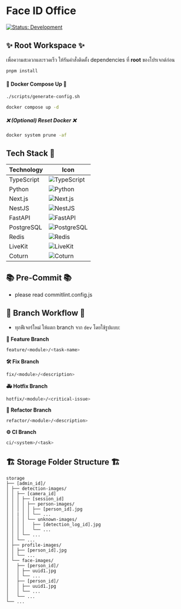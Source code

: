 # Face ID Office

[![Status: Development](https://img.shields.io/badge/Status-Development-yellow)](https://your-badge-url)

## ✨ Root Workspace ✨

เพื่อความสะดวกและรวดเร็ว ให้รันคำสั่งติดตั้ง dependencies ที่ **root** ของโปรเจกต์ก่อน

```bash
pnpm install
```

#### 🐳 Docker Compose Up 🐳

```bash
./scripts/generate-config.sh
```

```bash
docker compose up -d
```

##### ❌ (Optional) Reset Docker ❌

```bash
docker system prune -af
```

## Tech Stack 🚀

| Technology | Icon                                                                                                              |
| ---------- | ----------------------------------------------------------------------------------------------------------------- |
| TypeScript | ![TypeScript](https://img.shields.io/badge/TypeScript-3178C6?style=for-the-badge&logo=typescript&logoColor=white) |
| Python     | ![Python](https://img.shields.io/badge/Python-3776AB?style=for-the-badge&logo=python&logoColor=white)             |
| Next.js    | ![Next.js](https://img.shields.io/badge/Next.js-000000?style=for-the-badge&logo=next.js&logoColor=white)          |
| NestJS     | ![NestJS](https://img.shields.io/badge/NestJS-E0234E?style=for-the-badge&logo=nestjs&logoColor=white)             |
| FastAPI    | ![FastAPI](https://img.shields.io/badge/FastAPI-009688?style=for-the-badge&logo=fastapi&logoColor=white)          |
| PostgreSQL | ![PostgreSQL](https://img.shields.io/badge/PostgreSQL-336791?style=for-the-badge&logo=postgresql&logoColor=white) |
| Redis      | ![Redis](https://img.shields.io/badge/Redis-DC382D?style=for-the-badge&logo=redis&logoColor=white)                |
| LiveKit    | ![LiveKit](https://img.shields.io/badge/LiveKit-000000?style=for-the-badge&logo=livekit&logoColor=white)          |
| Coturn     | ![Coturn](https://img.shields.io/badge/Coturn-4676C8?style=for-the-badge&logo=coturn&logoColor=white)             |

## 📚 Pre-Commit 📚

- please read commitlint.config.js

## 🌿 Branch Workflow 🌿

- ทุกฟีเจอร์ใหม่ ให้แตก branch จาก `dev` โดยใช้รูปแบบ:

**🌿 Feature Branch**

```bash
feature/<module>/<task-name>
```

**🛠️ Fix Branch**

```bash
fix/<module>/<description>
```

**🚑 Hotfix Branch**

```bash
hotfix/<module>/<critical-issue>
```

**🔄 Refactor Branch**

```bash
refactor/<module>/<description>
```

**⚙️ CI Branch**

```bash
ci/<system>/<task>
```

## 🏗️ Storage Folder Structure 🏗️

```
storage
├── [admin_id]/
│ ├── detection-images/
│ │ ├── [camera_id]
│ │ │ ├── [session_id]
│ │ │ │ ├── person-images/
│ │ │ │ │ ├── [person_id].jpg
│ │ | │ │ └── ...
│ │ │ │ └── unknown-images/
│ │ │ │   ├── [detection_log_id].jpg
│ │ │ │   └── ...
│ │ │ └── ...
│ │ └── ...
│ ├── profile-images/
│ │ ├── [person_id].jpg
│ │ └── ...
│ └── face-images/
│   ├── [person_id]/
│   │ ├── uuid1.jpg
│   │ └── ...
│   ├── [person_id]/
│   │ ├── uuid1.jpg
│   │ └── ...
│   └── ...
└── ...
```
